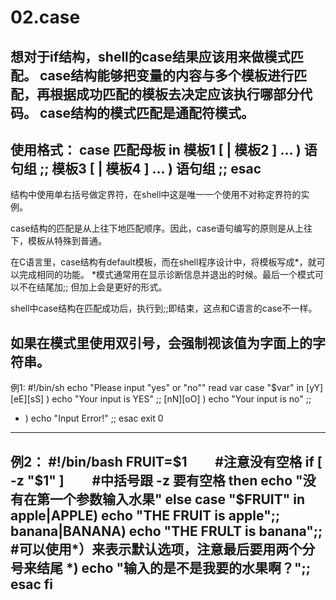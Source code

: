 # 02.case

想对于if结构，shell的case结果应该用来做模式匹配。
case结构能够把变量的内容与多个模板进行匹配，再根据成功匹配的模板去决定应该执行哪部分代码。
case结构的模式匹配是通配符模式。
-----------------------------------------------------------------------------------------------------
使用格式：
case 匹配母板 in
模板1 [ | 模板2 ] … ) 语句组 ;;
模板3 [ | 模板4 ] … ) 语句组 ;;
esac
----------------------------------------------------
结构中使用单右括号做定界符，在shell中这是唯一一个使用不对称定界符的实例。

case结构的匹配是从上往下地匹配顺序。因此，case语句编写的原则是从上往下，模板从特殊到普通。

在C语言里，case结构有default模板，而在shell程序设计中，将模板写成*，就可以完成相同的功能。
*模式通常用在显示诊断信息并退出的时候。最后一个模式可以不在结尾加;; 但加上会是更好的形式。

shell中case结构在匹配成功后，执行到;;即结束，这点和C语言的case不一样。

如果在模式里使用双引号，会强制视该值为字面上的字符串。
-----------------------------------------------------------------------------------------------------
例1:
#!/bin/sh
echo "Please input \"yes\" or \"no\""
read var
case "$var" in
[yY][eE][sS] ) echo "Your input is YES" ;;
[nN][oO] ) echo "Your input is no" ;;
* ) echo "Input Error!" ;;
esac
exit 0
----------------------------------------------------
例2：
#!/bin/bash
FRUIT=$1                                                #注意没有空格
if [ -z "$1" ]                                          #中括号跟 -z 要有空格
then
    echo "没有在第一个参数输入水果"
else
    case "$FRUIT" in
    apple|APPLE) echo "THE FRUIT is apple";;
    banana|BANANA) echo "THE FRULT is banana";;          #可以使用*）来表示默认选项，注意最后要用两个分号来结尾
    *) echo "输入的是不是我要的水果啊？";;
esac
fi
-----------------------------------------------------------------------------------------------------
